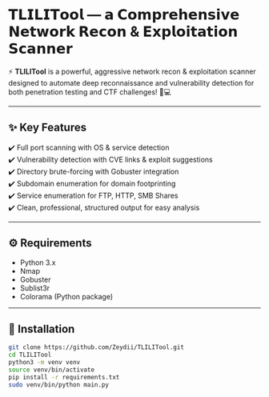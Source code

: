 # 𝗧𝗟𝗜𝗟𝗜𝗧𝗼𝗼𝗹 — 𝗮 𝗖𝗼𝗺𝗽𝗿𝗲𝗵𝗲𝗻𝘀𝗶𝘃𝗲 𝗡𝗲𝘁𝘄𝗼𝗿𝗸 𝗥𝗲𝗰𝗼𝗻 & 𝗘𝘅𝗽𝗹𝗼𝗶𝘁𝗮𝘁𝗶𝗼𝗻 𝗦𝗰𝗮𝗻𝗻𝗲𝗿  

⚡ **TLILITool** is a powerful, aggressive network recon & exploitation scanner designed to automate deep reconnaissance and vulnerability detection for both penetration testing and CTF challenges! 🎯💻  

---

## ✨ Key Features

✔️ Full port scanning with OS & service detection  
✔️ Vulnerability detection with CVE links & exploit suggestions  
✔️ Directory brute-forcing with Gobuster integration  
✔️ Subdomain enumeration for domain footprinting  
✔️ Service enumeration for FTP, HTTP, SMB Shares  
✔️ Clean, professional, structured output for easy analysis  

---

## ⚙️ Requirements

- Python 3.x  
- Nmap  
- Gobuster  
- Sublist3r  
- Colorama (Python package)  

---

## 🚀 Installation

```bash
git clone https://github.com/Zeydii/TLILITool.git
cd TLILITool
python3 -m venv venv
source venv/bin/activate
pip install -r requirements.txt
sudo venv/bin/python main.py


